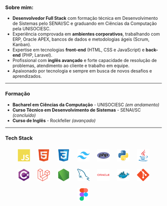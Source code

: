 ### Sobre mim:

- **Desenvolvedor Full Stack** com formação técnica em Desenvolvimento de Sistemas pelo SENAI/SC e graduando em Ciências da Computação pela UNISOCIESC.
- Experiência comprovada em **ambientes corporativos**, trabalhando com ERP, Oracle APEX, bancos de dados e metodologias ágeis (Scrum, Kanban).
- Expertise em tecnologias **front-end** (HTML, CSS e JavaScript) e **back-end** (PHP, Laravel).
- Profissional com **inglês avançado** e forte capacidade de resolução de problemas, atendimento ao cliente e trabalho em equipe.
- Apaixonado por tecnologia e sempre em busca de novos desafios e aprendizados.

---

### Formação

- **Bacharel em Ciências da Computação** - UNISOCIESC *(em andamento)*
- **Curso Técnico em Desenvolvimento de Sistemas** - SENAI/SC *(concluído)*
- **Curso de Inglês** - Rockfeller *(avançado)*

---

### Tech Stack

<p align="center">
  <img src="https://raw.githubusercontent.com/devicons/devicon/master/icons/javascript/javascript-plain.svg" alt="JavaScript" width="40" title="JavaScript" style="margin: 10px;">
  <img src="https://raw.githubusercontent.com/devicons/devicon/master/icons/html5/html5-original.svg" alt="HTML5" width="40" title="HTML5" style="margin: 10px;">
  <img src="https://raw.githubusercontent.com/devicons/devicon/master/icons/css3/css3-original.svg" alt="CSS3" width="40" title="CSS3" style="margin: 10px;">
  <img src="https://raw.githubusercontent.com/devicons/devicon/master/icons/tailwindcss/tailwindcss-original.svg" alt="Tailwind" width="40" title="Tailwind" style="margin: 10px;">
  <img src="https://raw.githubusercontent.com/devicons/devicon/master/icons/php/php-original.svg" alt="PHP" width="40" title="PHP" style="margin: 10px;">
  <img src="https://raw.githubusercontent.com/devicons/devicon/master/icons/python/python-original.svg" alt="Python" width="40" title="Python" style="margin: 10px;">
  <img src="https://raw.githubusercontent.com/devicons/devicon/master/icons/java/java-original.svg" alt="Java" width="40" title="Java" style="margin: 10px;">
  <img src="https://raw.githubusercontent.com/devicons/devicon/master/icons/csharp/csharp-original.svg" alt="C#" width="40" title="C#" style="margin: 10px;">
  <img src="https://raw.githubusercontent.com/devicons/devicon/master/icons/laravel/laravel-original.svg" alt="Laravel" width="40" title="Laravel" style="margin: 10px;">
  <img src="https://raw.githubusercontent.com/devicons/devicon/master/icons/nodejs/nodejs-original.svg" alt="Node.js" width="40" title="Node.js" style="margin: 10px;">
  <img src="https://raw.githubusercontent.com/devicons/devicon/master/icons/mysql/mysql-original.svg" alt="MySQL" width="40" title="MySQL" style="margin: 10px;">
  <img src="https://raw.githubusercontent.com/devicons/devicon/master/icons/oracle/oracle-original.svg" alt="Oracle" width="40" title="Oracle" style="margin: 10px;">
  <img src="https://raw.githubusercontent.com/devicons/devicon/master/icons/docker/docker-original.svg" alt="Docker" width="40" title="Docker" style="margin: 10px;">
  <img src="https://raw.githubusercontent.com/devicons/devicon/master/icons/git/git-original.svg" alt="Git" width="40" title="Git" style="margin: 10px;">
  <img src="https://raw.githubusercontent.com/devicons/devicon/master/icons/figma/figma-original.svg" alt="Figma" width="40" title="Figma" style="margin: 10px;">
</p>